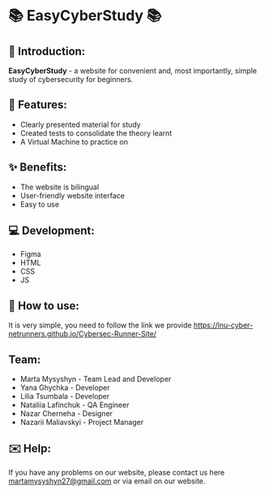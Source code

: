 # :books: EasyCyberStudy :books:

## :wave: Introduction: 

**EasyCyberStudy** - a website for convenient and, most importantly, simple study of cybersecurity for beginners.

##  :open_file_folder: Features:

+ Clearly presented material for study 
+ Created tests to consolidate the theory learnt
+ A Virtual Machine to practice on 


## :sparkles: Benefits:

+ The website is bilingual 
+ User-friendly website interface
+ Easy to use
  
## :computer: Development:
+ Figma 
+ HTML
+ CSS
+ JS
  
## :paperclip: How to use:
It is very simple, you need to follow the link we provide https://lnu-cyber-netrunners.github.io/Cybersec-Runner-Site/

## Team:
+ Marta Mysyshyn - Team Lead and Developer
+ Yana Ghychka - Developer
+ Lilia Tsumbala - Developer
+ Nataliia Lafinchuk - QA Engineer
+ Nazar Cherneha - Designer
+ Nazarii Maliavskyi - Project Manager
  
##  :envelope: Help:
If you have any problems on our website, please contact us here martamysyshyn27@gmail.com or via email on our website.
